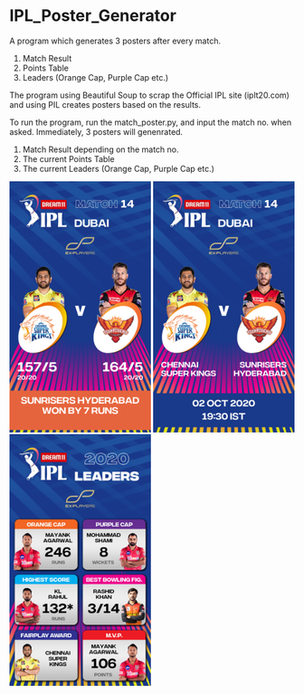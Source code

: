 # IPL_Poster_Generator

A program which generates 3 posters after every match.
1. Match Result 
2. Points Table 
3. Leaders (Orange Cap, Purple Cap etc.)

The program using Beautiful Soup to scrap the Official IPL site (iplt20.com) and using PIL creates posters based on the results.

To run the program, run the match_poster.py, and input the match no. when asked. 
Immediately, 3 posters will genenrated.
1. Match Result depending on the match no.
2. The current Points Table
3. The current Leaders (Orange Cap, Purple Cap etc.)

<p float="left">
  <img src="https://github.com/joeljo2104/IPL_Poster_Generator/blob/main/Output/Sent/match_14.png" width="250">
  <img src="https://github.com/joeljo2104/IPL_Poster_Generator/blob/main/Output/Sent/schedule_14.png" width="250">
  <img src="https://github.com/joeljo2104/IPL_Poster_Generator/blob/main/Output/Sent/leaders_02%20Oct%202020.png" width="250">
</p>

